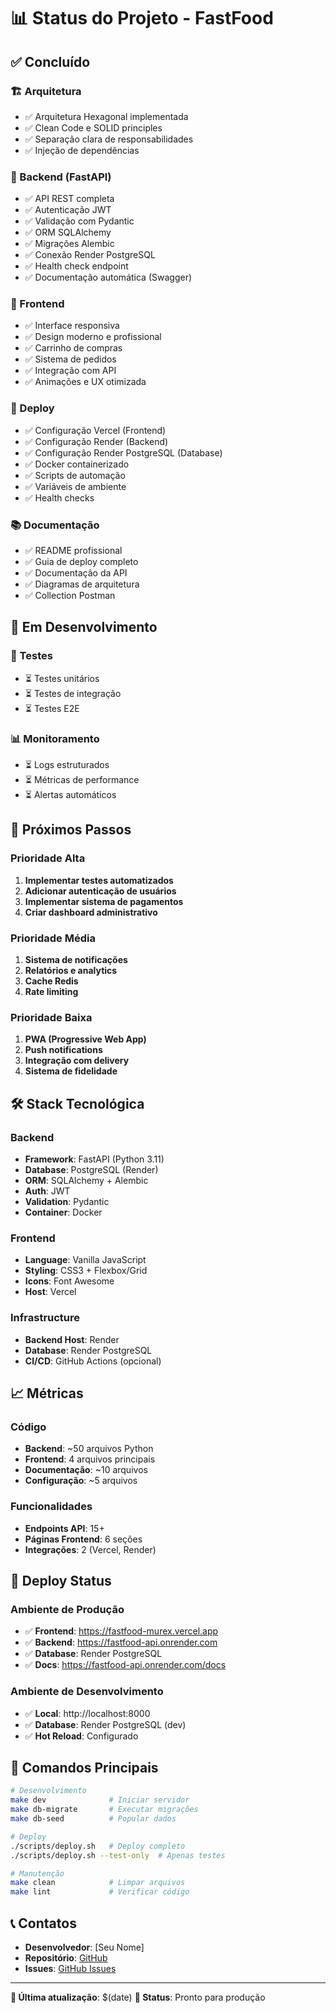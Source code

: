 # 📊 Status do Projeto - FastFood

## ✅ **Concluído**

### **🏗️ Arquitetura**
- ✅ Arquitetura Hexagonal implementada
- ✅ Clean Code e SOLID principles
- ✅ Separação clara de responsabilidades
- ✅ Injeção de dependências

### **🔧 Backend (FastAPI)**
- ✅ API REST completa
- ✅ Autenticação JWT
- ✅ Validação com Pydantic
- ✅ ORM SQLAlchemy
- ✅ Migrações Alembic
- ✅ Conexão Render PostgreSQL
- ✅ Health check endpoint
- ✅ Documentação automática (Swagger)

### **🎨 Frontend**
- ✅ Interface responsiva
- ✅ Design moderno e profissional
- ✅ Carrinho de compras
- ✅ Sistema de pedidos
- ✅ Integração com API
- ✅ Animações e UX otimizada

### **🚀 Deploy**
- ✅ Configuração Vercel (Frontend)
- ✅ Configuração Render (Backend)
- ✅ Configuração Render PostgreSQL (Database)
- ✅ Docker containerizado
- ✅ Scripts de automação
- ✅ Variáveis de ambiente
- ✅ Health checks

### **📚 Documentação**
- ✅ README profissional
- ✅ Guia de deploy completo
- ✅ Documentação da API
- ✅ Diagramas de arquitetura
- ✅ Collection Postman

## 🔄 **Em Desenvolvimento**

### **🧪 Testes**
- ⏳ Testes unitários
- ⏳ Testes de integração
- ⏳ Testes E2E

### **📊 Monitoramento**
- ⏳ Logs estruturados
- ⏳ Métricas de performance
- ⏳ Alertas automáticos

## 🎯 **Próximos Passos**

### **Prioridade Alta**
1. **Implementar testes automatizados**
2. **Adicionar autenticação de usuários**
3. **Implementar sistema de pagamentos**
4. **Criar dashboard administrativo**

### **Prioridade Média**
1. **Sistema de notificações**
2. **Relatórios e analytics**
3. **Cache Redis**
4. **Rate limiting**

### **Prioridade Baixa**
1. **PWA (Progressive Web App)**
2. **Push notifications**
3. **Integração com delivery**
4. **Sistema de fidelidade**

## 🛠️ **Stack Tecnológica**

### **Backend**
- **Framework**: FastAPI (Python 3.11)
- **Database**: PostgreSQL (Render)
- **ORM**: SQLAlchemy + Alembic
- **Auth**: JWT
- **Validation**: Pydantic
- **Container**: Docker

### **Frontend**
- **Language**: Vanilla JavaScript
- **Styling**: CSS3 + Flexbox/Grid
- **Icons**: Font Awesome
- **Host**: Vercel

### **Infrastructure**
- **Backend Host**: Render
- **Database**: Render PostgreSQL
- **CI/CD**: GitHub Actions (opcional)

## 📈 **Métricas**

### **Código**
- **Backend**: ~50 arquivos Python
- **Frontend**: 4 arquivos principais
- **Documentação**: ~10 arquivos
- **Configuração**: ~5 arquivos

### **Funcionalidades**
- **Endpoints API**: 15+
- **Páginas Frontend**: 6 seções
- **Integrações**: 2 (Vercel, Render)

## 🎉 **Deploy Status**

### **Ambiente de Produção**
- ✅ **Frontend**: https://fastfood-murex.vercel.app
- ✅ **Backend**: https://fastfood-api.onrender.com
- ✅ **Database**: Render PostgreSQL
- ✅ **Docs**: https://fastfood-api.onrender.com/docs

### **Ambiente de Desenvolvimento**
- ✅ **Local**: http://localhost:8000
- ✅ **Database**: Render PostgreSQL (dev)
- ✅ **Hot Reload**: Configurado

## 🔧 **Comandos Principais**

```bash
# Desenvolvimento
make dev              # Iniciar servidor
make db-migrate       # Executar migrações
make db-seed          # Popular dados

# Deploy
./scripts/deploy.sh   # Deploy completo
./scripts/deploy.sh --test-only  # Apenas testes

# Manutenção
make clean            # Limpar arquivos
make lint             # Verificar código
```

## 📞 **Contatos**

- **Desenvolvedor**: [Seu Nome]
- **Repositório**: [GitHub](https://github.com/mbxagency/fastfood)
- **Issues**: [GitHub Issues](https://github.com/mbxagency/fastfood/issues)

---

**📅 Última atualização**: $(date)
**🚀 Status**: Pronto para produção 